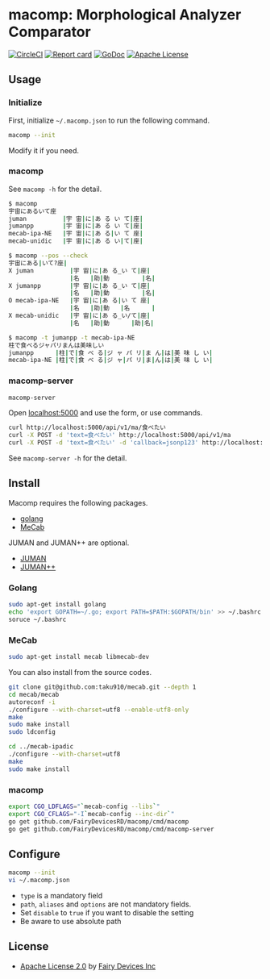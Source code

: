 
# macomp: Morphological Analyzer Comparator

[![CircleCI](https://circleci.com/gh/FairyDevicesRD/macomp.svg?style=svg)](https://circleci.com/gh/FairyDevicesRD/macomp)
[![Report card](http://goreportcard.com/badge/FairyDevicesRD/macomp)](http://goreportcard.com/report/FairyDevicesRD/macomp)
[![GoDoc](https://godoc.org/github.com/FairyDevicesRD/macomp?status.svg)](https://godoc.org/github.com/FairyDevicesRD/macomp)
[![Apache License](http://img.shields.io/badge/license-APACHE2-blue.svg)](http://www.apache.org/licenses/LICENSE-2.0)

## Usage

### Initialize

First, initialize ``~/.macomp.json`` to run the following command.

```sh
macomp --init
```

Modify it if you need.


### macomp

See ``macomp -h`` for the detail.

```sh
$ macomp
宇宙にあるいて座
juman          |宇 宙|に|あ る い て|座|
jumanpp        |宇 宙|に|あ る い て|座|
mecab-ipa-NE   |宇 宙|に|あ る|い て 座|
mecab-unidic   |宇 宙|に|あ る い|て|座|

$ macomp --pos --check
宇宙にある|いて?座|
X juman          |宇 宙|に|あ る_い て|座|
                 |名   |助|動         |名|
X jumanpp        |宇 宙|に|あ る_い て|座|
                 |名   |助|動         |名|
O mecab-ipa-NE   |宇 宙|に|あ る|い て 座|
                 |名   |助|動   |名      |
X mecab-unidic   |宇 宙|に|あ る_い/て|座|
                 |名   |助|動      |助|名|

$ macomp -t jumanpp -t mecab-ipa-NE
柱で食べるジャパリまんは美味しい
jumanpp      |柱|で|食 べ る|ジ ャ パ リ|ま ん|は|美 味 し い|
mecab-ipa-NE |柱|で|食 べ る|ジ ャ|パ リ|ま|ん|は|美 味 し い|
```

### macomp-server

```sh
macomp-server
```

Open [localhost:5000](http://localhost:5000) and use the form, or use commands.

```sh
curl http://localhost:5000/api/v1/ma/食べたい
curl -X POST -d 'text=食べたい' http://localhost:5000/api/v1/ma
curl -X POST -d 'text=食べたい' -d 'callback=jsonp123' http://localhost:5000/api/v1/ma
```

See ``macomp-server -h`` for the detail.


## Install

Macomp requires the following packages.

- [golang](https://golang.org/)
- [MeCab](https://github.com/taku910/mecab)

JUMAN and JUMAN++ are optional.

- [JUMAN](http://nlp.ist.i.kyoto-u.ac.jp/?JUMAN)
- [JUMAN++](http://nlp.ist.i.kyoto-u.ac.jp/?JUMAN++)

### Golang

```sh
sudo apt-get install golang
echo 'export GOPATH=~/.go; export PATH=$PATH:$GOPATH/bin' >> ~/.bashrc
soruce ~/.bashrc
```

### MeCab

```sh
sudo apt-get install mecab libmecab-dev
```

You can also install from the source codes.

```sh
git clone git@github.com:taku910/mecab.git --depth 1
cd mecab/mecab
autoreconf -i
./configure --with-charset=utf8 --enable-utf8-only
make
sudo make install
sudo ldconfig

cd ../mecab-ipadic
./configure --with-charset=utf8
make
sudo make install
```

### macomp

```sh
export CGO_LDFLAGS="`mecab-config --libs`"
export CGO_CFLAGS="-I`mecab-config --inc-dir`"
go get github.com/FairyDevicesRD/macomp/cmd/macomp
go get github.com/FairyDevicesRD/macomp/cmd/macomp-server
```


## Configure

```sh
macomp --init
vi ~/.macomp.json
```

- ``type`` is a mandatory field
- ``path``, ``aliases`` and ``options`` are not mandatory fields.
- Set ``disable`` to ``true`` if you want to disable the setting
- Be aware to use absolute path


## License

- [Apache License 2.0](http://www.apache.org/licenses/LICENSE-2.0) by [Fairy Devices Inc](http://www.fairydevices.jp/)
